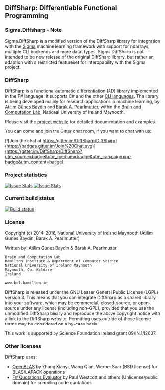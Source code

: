 DiffSharp: Differentiable Functional Programming
------------------------------------------------

### Sigma.Diffsharp - Note

Sigma.DiffSharp is a modified version of the DiffSharp library for integration with the [Sigma](https://github.com/GreekDictionary/Sigma) machine learning framework with support for ndarrays, multiple CLI backends and more datat types. Sigma.DiffSharp is not intended to be new release of the original DiffSharp library, but rather an adaption with a restricted featureset for interopability with the Sigma project.

### DiffSharp

DiffSharp is a functional [automatic differentiation](http://en.wikipedia.org/wiki/Automatic_differentiation) (AD) library implemented in the F# language. It supports C# and the other [CLI languages](http://en.wikipedia.org/wiki/List_of_CLI_languages). The library is being developed mainly for research applications in machine learning, by [Atılım Güneş Baydin](http://www.cs.nuim.ie/~gunes/) and [Barak A. Pearlmutter](http://bcl.hamilton.ie/~barak/), within the [Brain and Computation Lab](http://www.bcl.hamilton.ie/), National University of Ireland Maynooth.

Please visit the [project website](http://gbaydin.github.io/DiffSharp/) for detailed documentation and examples.

You can come and join the Gitter chat room, if you want to chat with us:

[![Join the chat at https://gitter.im/DiffSharp/DiffSharp](https://badges.gitter.im/Join%20Chat.svg)](https://gitter.im/DiffSharp/DiffSharp?utm_source=badge&utm_medium=badge&utm_campaign=pr-badge&utm_content=badge)

### Project statistics

[![Issue Stats](http://issuestats.com/github/diffsharp/diffsharp/badge/pr?style=flat-square)](http://issuestats.com/github/diffsharp/diffsharp)
[![Issue Stats](http://issuestats.com/github/diffsharp/diffsharp/badge/issue?style=flat-square)](http://issuestats.com/github/diffsharp/diffsharp)

### Current build status

[![Build status](https://ci.appveyor.com/api/projects/status/wxgs03g5g1affxrs?svg=true)](https://ci.appveyor.com/project/gbaydin/diffsharp)

### License

Copyright (c) 2014–2016, National University of Ireland Maynooth (Atilim Gunes Baydin, Barak A. Pearlmutter)

Written by: Atilim Gunes Baydin & Barak A. Pearlmutter

    Brain and Computation Lab
    Hamilton Institute & Department of Computer Science
    National University of Ireland Maynooth
    Maynooth, Co. Kildare
    Ireland

    www.bcl.hamilton.ie

DiffSharp is released under the GNU Lesser General Public License (LGPL) version 3. This means that you can integrate DiffSharp as a shared library into your software, which may be commercial, closed-source, or open-source under any license (including non-GPL), provided that you use the unmodified DiffSharp binary and reproduce the above copyright notice with a link to the DiffSharp website. Permitting uses outside of these license terms may be considered on a by-case basis.

This work is supported by Science Foundation Ireland grant 09/IN.1/I2637.

### Other licenses

DiffSharp uses:

* [OpenBLAS](http://www.openblas.net/) by Zhang Xianyi, Wang Qian, Werner Saar (BSD license) for BLAS/LAPACK operations
* [F# Quotations Evaluator](http://fsprojects.github.io/FSharp.Quotations.Evaluator/) by Paul Westcott and others (Unlicense/public domain) for compiling code quotations

